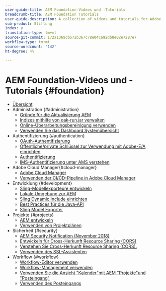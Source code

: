 ```yaml
---
user-guide-title: AEM Foundation-Videos und -Tutorials
breadcrumb-title: AEM Foundation Tutorials
user-guide-description: A collection of videos and tutorials for Adobe Experience Manager Foundation.
sub-product: Stiftung
index: y
translation-type: tm+mt
source-git-commit: 172a1369cb572b367c78e04c692db8e02e7287e7
workflow-type: tm+mt
source-wordcount: '142'
ht-degree: 4%

---
```



# AEM Foundation-Videos und -Tutorials {#foundation}

+ [Übersicht](./overview.md)
+ Administration {#administration}
   + [Gründe für die Aktualisierung AEM](./administration/understand-reasons-to-upgrade.md)
   + [Indizes mithilfe von oak-run.jar verwalten](./administration/use-oak-run-jar-to-manage-indexes.md)
   + [Online-Überarbeitungsbereinigung verwenden](./administration/use-online-revision-clean-up.md)
   + [Verwenden Sie das Dashboard Systemübersicht](./administration/use-the-system-overview-dashboard.md)
+ Authentifizierung {#authentication}
   + [OAuth-Authentifizierung](authentication/oauth-code-sample-develop.md)
   + [Öffentliche/private Schlüssel zur Verwendung mit Adobe-E/A einrichten](authentication/set-up-public-private-keys-for-use-with-aem-and-adobe-io.md)
   + [Authentifizierung](authentication/authentication-support-article-understand.md)
   + [IMS-Authentifizierung unter AMS verstehen](authentication/adobe-ims-authentication-technical-video-understand.md)
+ Adobe Cloud Manager{#cloud-manager}
   + [Adobe Cloud Manager](./cloud-manager/understand-cloud-manager-for-aem.md)
   + [Verwenden der CI/CD-Pipeline in Adobe Cloud Manager](./cloud-manager/use-the-cicd-pipeline-in-cloud-manager-for-aem.md)
+ Entwicklung {#development}
   + [Sling-Modellexporteure entwickeln](./development/develop-sling-model-exporter.md)
   + [Lokale Umgebung zur AEM](./development/set-up-a-local-aem-development-environment.md)
   + [Sling Dynamic Include einrichten](./development/set-up-sling-dynamic-include.md)
   + [Best Practices für die Java-API](./development/understand-java-api-best-practices.md)
   + [Sling Model Exporter](./development/understand-sling-model-exporter.md)
+ Projekte {#projects}
   + [AEM entwickeln](./projects/develop-aem-projects.md)
   + [Verwenden von Projektplänen](./projects/use-project-masters.md)
+ Sicherheit {#security}
   + [AEM Security Notification (November 2018)](./security/aem-security-notification-2018-11.md)
   + [Entwickeln für Cross-Herkunft Resource Sharing (CORS)](./security/develop-for-cross-origin-resource-sharing.md)
   + [Verstehen Sie Cross-Herkunft Resource Sharing (CORS).](./security/understand-cross-origin-resource-sharing.md)
   + [Verwenden des SSL-Assistenten](./security/use-the-ssl-wizard.md)
+ Workflow {#workflow}
   + [Workflow-Editor verwenden](./workflow/use-the-workflow-editor.md)
   + [Workflow-Management verwenden](./workflow/use-workflow-management.md)
   + [Verwenden Sie die Ansicht &quot;Kalender&quot;mit AEM &quot;Projekte&quot;und &quot;Posteingang&quot;](./workflow/use-the-calendar-view-with-aem-projects-and-inbox.md)
   + [Verwenden des Posteingangs](./workflow/use-the-inbox.md)

